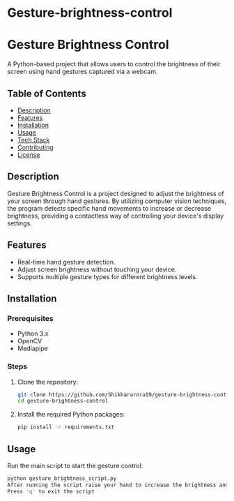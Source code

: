 # Gesture-brightness-control

 # Gesture Brightness Control

A Python-based project that allows users to control the brightness of their screen using hand gestures captured via a webcam.

## Table of Contents
- [Description](#description)
- [Features](#features)
- [Installation](#installation)
- [Usage](#usage)
- [Tech Stack](#tech-stack)
- [Contributing](#contributing)
- [License](#license)

## Description
Gesture Brightness Control is a project designed to adjust the brightness of your screen through hand gestures. By utilizing computer vision techniques, the program detects specific hand movements to increase or decrease brightness, providing a contactless way of controlling your device's display settings.

## Features
- Real-time hand gesture detection.
- Adjust screen brightness without touching your device.
- Supports multiple gesture types for different brightness levels.

## Installation

### Prerequisites
- Python 3.x
- OpenCV
- Mediapipe

### Steps
1. Clone the repository:
    ```bash
    git clone https://github.com/Shikhararora19/gesture-brightness-control.git
    cd gesture-brightness-control
    ```

2. Install the required Python packages:
    ```bash
    pip install -r requirements.txt
    ```

## Usage
Run the main script to start the gesture control:
```bash
python gesture_brightness_script.py
After running the script raise your hand to increase the brightness and lower it to decrease the brightness level of your device
Press 'q' to exit the script

